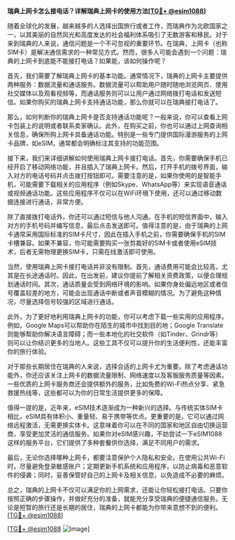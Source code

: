 **瑞典上网卡怎么接电话？详解瑞典上网卡的使用方法[[TG💪+ @esim1088](https://t.me/s/esim1088)]**

随着全球化的发展，越来越多的人选择出国旅行或者工作，而瑞典作为北欧国家之一，以其美丽的自然风光和高度发达的社会福利体系吸引了无数游客和移民。对于来到瑞典的人来说，通信问题是一个不可忽视的重要环节。在瑞典，上网卡（也称SIM卡）是解决通信需求的一种常见方式。然而，很多人可能会遇到一个问题：瑞典的上网卡到底能不能接打电话？如果能，该如何操作呢？

首先，我们需要了解瑞典上网卡的基本功能。通常情况下，瑞典的上网卡主要提供两种服务：数据流量和通话服务。数据流量可以帮助用户随时随地浏览网页、使用社交媒体以及观看视频等，而通话服务则可以让用户通过网络拨打电话和发送短信。如果你购买的瑞典上网卡支持通话功能，那么你就可以在瑞典接打电话了。

那么，如何判断你的瑞典上网卡是否支持通话功能呢？一般来说，你可以查看上网卡包装上的说明或者联系卖家确认。此外，在购买之前，你也可以通过上网查询相关信息，确保所购上网卡具备通话功能。特别是一些专门提供国际漫游服务的上网卡品牌，如eSIM，通常都会明确标注其支持的功能范围。

接下来，我们来详细讲解如何使用瑞典上网卡接打电话。首先，你需要确保手机已经开启了移动网络功能，并且插入了瑞典上网卡。然后，打开手机的拨号界面，输入对方的电话号码并点击拨打按钮即可。需要注意的是，如果你使用的是智能手机，可能需要下载相关的应用程序（例如Skype、WhatsApp等）来实现语音通话或视频通话功能。这些应用程序不仅可以在WiFi环境下使用，还可以通过移动数据连接进行通话，非常方便。

除了直接拨打电话外，你还可以通过短信与他人沟通。在手机的短信界面中，输入对方的手机号码并编写信息，最后点击发送即可。值得注意的是，由于瑞典的上网卡通常采用国际标准的SIM卡尺寸，因此在插入手机之前，你需要确保手机的SIM卡槽兼容。如果不兼容，你可能需要购买一张剪裁好的SIM卡或者使用eSIM技术，后者无需物理更换SIM卡，只需在线激活即可使用。

当然，使用瑞典上网卡接打电话并非没有限制。首先，通话费用可能会比较高，尤其是在长途通话时。因此，在出发前，建议你提前了解相关资费政策，以便合理规划通话时间。其次，通话质量会受到网络环境的影响。如果你身处偏远地区或者信号覆盖较差的地方，可能会出现通话中断或者声音模糊的情况。为了避免这种情况，尽量选择信号较强的区域进行通话。

此外，为了更好地利用瑞典上网卡的功能，你可以考虑下载一些实用的应用程序。例如，Google Maps可以帮助你在陌生的城市中找到目的地；Google Translate则能够帮助你解决语言障碍；而一些本地化的社交软件（如Tinder、Grindr等）则可以让你结识更多的当地人。这些工具不仅可以提升你的生活便利性，还能丰富你的旅行体验。

对于那些长期居住在瑞典的人来说，选择合适的上网卡尤为重要。除了考虑通话功能外，你还应该关注上网卡的数据流量限制、网络速度以及客服服务质量等因素。一些优质的上网卡服务商还会提供额外的服务，比如免费的Wi-Fi热点分享、紧急救援热线等，这些都可以为你的日常生活提供更多的保障。

值得一提的是，近年来，eSIM技术逐渐成为一种新兴的选择。与传统实体SIM卡相比，eSIM具有体积小、重量轻、易于携带等优点。更重要的是，它可以通过网络远程激活，无需更换实体卡。这意味着你可以在不同的国家和地区自由切换运营商，享受更加灵活的通信服务。如果你对eSIM感兴趣，不妨尝试一下eSIM1088这样的服务平台，它们提供了多种套餐供你选择，满足不同用户的需求。

最后，无论你选择哪种上网卡，都要注意保护个人隐私和安全。在使用公共Wi-Fi时，尽量避免登录敏感账户；定期更新手机系统和应用程序，以防止病毒和恶意软件的侵袭；同时，妥善保管好自己的上网卡及相关信息，以免造成不必要的麻烦。

总之，瑞典的上网卡不仅可以满足你的上网需求，还能让你轻松接打电话。只要你按照正确的步骤操作，并做好充分的准备，就能充分享受瑞典的便捷通信服务。无论是短暂的旅行还是长期的居住，瑞典的上网卡都能为你带来意想不到的便利。[[TG💪+ @esim1088](https://t.me/s/esim1088)]

[[TG💪+ @esim1088](https://t.me/s/esim1088) ![Image](https://i.postimg.cc/4NQfJmqS/Snipaste-2025-05-13-00-14-12.png)]